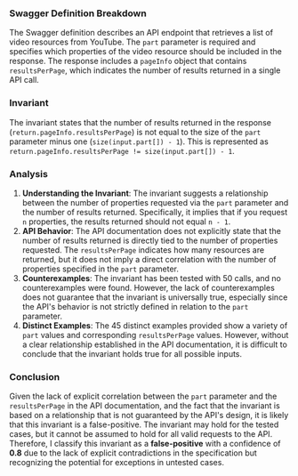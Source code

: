 ### Swagger Definition Breakdown
The Swagger definition describes an API endpoint that retrieves a list of video resources from YouTube. The `part` parameter is required and specifies which properties of the video resource should be included in the response. The response includes a `pageInfo` object that contains `resultsPerPage`, which indicates the number of results returned in a single API call.

### Invariant
The invariant states that the number of results returned in the response (`return.pageInfo.resultsPerPage`) is not equal to the size of the `part` parameter minus one (`size(input.part[]) - 1`). This is represented as `return.pageInfo.resultsPerPage != size(input.part[]) - 1`.

### Analysis
1. **Understanding the Invariant**: The invariant suggests a relationship between the number of properties requested via the `part` parameter and the number of results returned. Specifically, it implies that if you request `n` properties, the results returned should not equal `n - 1`.
2. **API Behavior**: The API documentation does not explicitly state that the number of results returned is directly tied to the number of properties requested. The `resultsPerPage` indicates how many resources are returned, but it does not imply a direct correlation with the number of properties specified in the `part` parameter.
3. **Counterexamples**: The invariant has been tested with 50 calls, and no counterexamples were found. However, the lack of counterexamples does not guarantee that the invariant is universally true, especially since the API's behavior is not strictly defined in relation to the `part` parameter.
4. **Distinct Examples**: The 45 distinct examples provided show a variety of `part` values and corresponding `resultsPerPage` values. However, without a clear relationship established in the API documentation, it is difficult to conclude that the invariant holds true for all possible inputs.

### Conclusion
Given the lack of explicit correlation between the `part` parameter and the `resultsPerPage` in the API documentation, and the fact that the invariant is based on a relationship that is not guaranteed by the API's design, it is likely that this invariant is a false-positive. The invariant may hold for the tested cases, but it cannot be assumed to hold for all valid requests to the API. Therefore, I classify this invariant as a **false-positive** with a confidence of **0.8** due to the lack of explicit contradictions in the specification but recognizing the potential for exceptions in untested cases.

